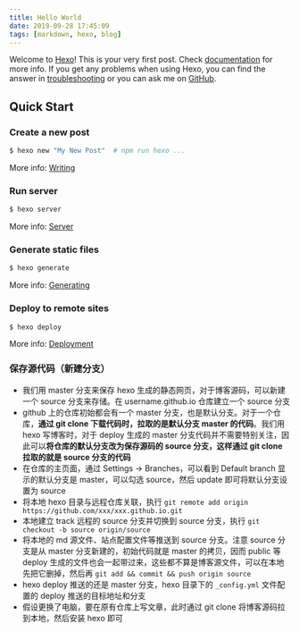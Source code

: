 ```yaml
---
title: Hello World
date: 2019-09-28 17:45:09
tags: [markdown, hexo, blog]
---
```


Welcome to [Hexo](https://hexo.io/)! This is your very first post. Check [documentation](https://hexo.io/docs/) for more info. If you get any problems when using Hexo, you can find the answer in [troubleshooting](https://hexo.io/docs/troubleshooting.html) or you can ask me on [GitHub](https://github.com/hexojs/hexo/issues).

## Quick Start

### Create a new post

``` bash
$ hexo new "My New Post"  # npm run hexo ...
```

More info: [Writing](https://hexo.io/docs/writing.html)

### Run server

``` bash
$ hexo server
```

More info: [Server](https://hexo.io/docs/server.html)

### Generate static files

``` bash
$ hexo generate
```

More info: [Generating](https://hexo.io/docs/generating.html)

### Deploy to remote sites

``` bash
$ hexo deploy
```

More info: [Deployment](https://hexo.io/docs/deployment.html)

###  保存源代码（新建分支）
- 我们用 master 分支来保存 hexo 生成的静态网页，对于博客源码，可以新建一个 source 分支来存储。在 username.github.io 仓库建立一个 source 分支
- github 上的仓库初始都会有一个 master 分支，也是默认分支。对于一个仓库，**通过 git clone 下载代码时，拉取的是默认分支 master 的代码**。我们用 hexo 写博客时，对于 deploy 生成的 master 分支代码并不需要特别关注，因此可以**将仓库的默认分支改为保存源码的 source 分支，这样通过 git clone 拉取的就是 source 分支的代码**
- 在仓库的主页面，通过 Settings -> Branches，可以看到 Default branch 显示的默认分支是 master，可以勾选 source，然后 update 即可将默认分支设置为 source
- 将本地 hexo 目录与远程仓库关联，执行 `git remote add origin https://github.com/xxx/xxx.github.io.git`
- 本地建立 track 远程的 source 分支并切换到 source 分支，执行 `git checkout -b source origin/source`
- 将本地的 md 源文件、站点配置文件等推送到 source 分支。注意 source 分支是从 master 分支新建的，初始代码就是 master 的拷贝，因而 public 等 deploy 生成的文件也会一起带过来，这些都不算是博客源文件，可以在本地先把它删掉，然后再 `git add && commit && push origin source`
- hexo deploy 推送的还是 master 分支，hexo 目录下的 `_config.yml` 文件配置的 deploy 推送的目标地址和分支
- 假设更换了电脑，要在原有仓库上写文章，此时通过 git clone 将博客源码拉到本地，然后安装 hexo 即可
